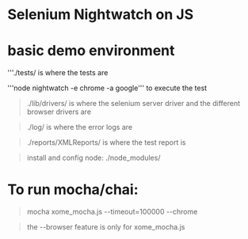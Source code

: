 # Selenium Nightwatch on JS

# basic demo environment

'''./tests/
is where the tests are

'''node nightwatch -e chrome -a google'''
to execute the test


> ./lib/drivers/
> is where the selenium server driver
> and the different browser drivers are 

>./log/
> is where the error logs are

>./reports/XMLReports/
> is where the test report is

>install and config node:
>./node_modules/

# To run mocha/chai:
> mocha xome_mocha.js --timeout=100000 --chrome

> the --browser feature is only for xome_mocha.js
